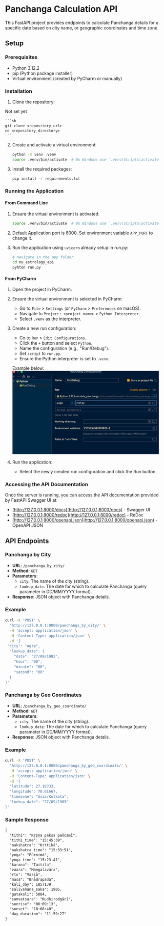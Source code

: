 # Panchanga Calculation API

This FastAPI project provides endpoints to calculate Panchanga details for a specific date based on city name, or geographic coordinates and time zone. 

## Setup

### Prerequisites

- Python 3.12.2
- pip (Python package installer)
- Virtual environment (created by PyCharm or manually)

### Installation

1. Clone the repository:

Not set yet

    ```sh
    git clone <repository_url>
    cd <repository_directory>
    ```

2. Create and activate a virtual environment:

    ```sh
    python -m venv .venv
    source .venv/bin/activate  # On Windows use `.venv\Scripts\activate`
    ```

3. Install the required packages:

    ```sh
    pip install -r requirements.txt
    ```

### Running the Application

#### From Command Line

1. Ensure the virtual environment is activated:

    ```sh
    source .venv/bin/activate  # On Windows use `.venv\Scripts\activate`
    ```
2. Default Application port is 8000. Set environment variable `APP_PORT` to change it.


3. Run the application using `uvicorn` already setup in run.py:

    ```sh
   # navigate in the app folder
    cd nu_astrology_api
   pyhton run.py
    ```

#### From PyCharm

1. Open the project in PyCharm.
2. Ensure the virtual environment is selected in PyCharm:
    - Go to `File` > `Settings` (or `PyCharm` > `Preferences` on macOS).
    - Navigate to `Project: <project_name>` > `Python Interpreter`.
    - Select `.venv` as the interpreter.
3. Create a new run configuration:
    - Go to `Run` > `Edit Configurations`.
    - Click the `+` button and select `Python`.
    - Name the configuration (e.g., "Run/Debug").
    - Set `script` to `run.py`.
    - Ensure the Python interpreter is set to `.venv`.
   
    Example below:
      ![img.png](img.png)
4. Run the application:
    - Select the newly created run configuration and click the Run button.

### Accessing the API Documentation

Once the server is running, you can access the API documentation provided by FastAPI Swagger UI at:

- [http://127.0.0.1:8000/docs](http://127.0.0.1:8000/docs) - Swagger UI
- [http://127.0.0.1:8000/redoc](http://127.0.0.1:8000/redoc) - ReDoc
- [http://127.0.0.1:8000/openapi.json](http://127.0.0.1:8000/openapi.json) - OpenAPI JSON

## API Endpoints

### Panchanga by City

- **URL**: `/panchanga_by_city/`
- **Method**: `GET`
- **Parameters**:
  - `city`: The name of the city (string).
  - `lookup_date`: The date for which to calculate Panchanga (query parameter in DD/MM/YYYY format).
- **Response**: JSON object with Panchanga details.

### Example

```sh
curl -X 'POST' \
  'http://127.0.0.1:8000/panchanga_by_city/' \
  -H 'accept: application/json' \
  -H 'Content-Type: application/json' \
  -d '{
 "city": "agra",
  "lookup_date": {
    "date": "27/09/1982",
    "hour": "00",
    "minute": "00",
    "second": "00"
  }
}'
```

### Panchanga by Geo Coordinates

- **URL**: `/panchanga_by_geo_coordinate/`
- **Method**: `GET`
- **Parameters**:
  - `city`: The name of the city (string).
  - `lookup_date`: The date for which to calculate Panchanga (query parameter in DD/MM/YYYY format).
- **Response**: JSON object with Panchanga details.

### Example

```sh
curl -X 'POST' \
  'http://127.0.0.1:8000/panchanga_by_geo_coordinate/' \
  -H 'accept: application/json' \
  -H 'Content-Type: application/json' \
  -d '{
  "latitude": 27.18333,
  "longitude": 78.01667,
  "timezone": "Asia/Kolkata",
  "lookup_date": "27/09/1983"
}'
```

### Sample Response

```
{
  "tithi": "Kṛṣṇa pakṣa pañcamī",
  "tithi_time": "15:45:39",
  "nakshatra": "Kṛttikā",
  "nakshatra_time": "15:33:51",
  "yoga": "Pūrṇimā",
  "yoga_time": "15:23:41",
  "karana": "Taitila",
  "vaara": "Maṅgalavāra",
  "rtu": "Varṣā",
  "masa": "Bhādrapada",
  "kali_day": 1857139,
  "salivahana_saka": 1905,
  "gatakali": 5084,
  "samvatsara": "Rudhirodgārī",
  "sunrise": "06:09:13",
  "sunset": "18:08:40",
  "day_duration": "11:59:27"
}
```